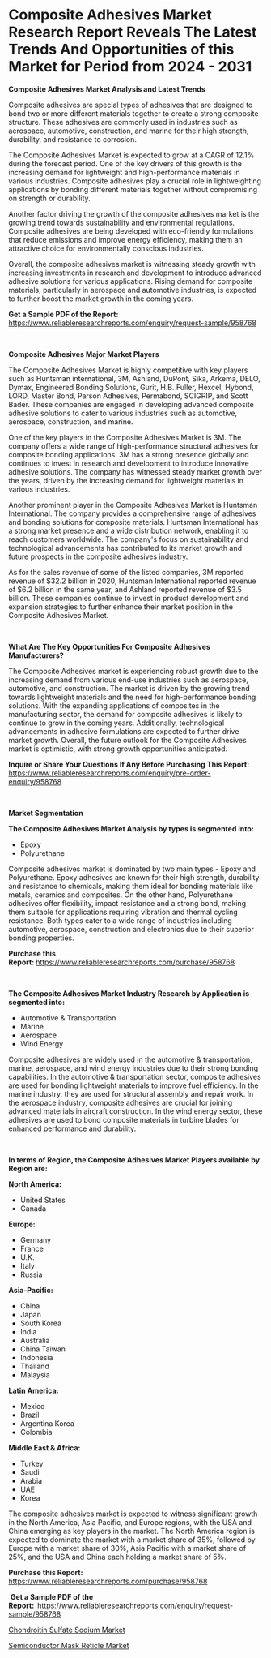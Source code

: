 <p><h1>Composite Adhesives Market Research Report Reveals The Latest Trends And Opportunities of this Market for Period from 2024 - 2031</h1></p><p><strong>Composite Adhesives Market Analysis and Latest Trends</strong></p>
<p><p>Composite adhesives are special types of adhesives that are designed to bond two or more different materials together to create a strong composite structure. These adhesives are commonly used in industries such as aerospace, automotive, construction, and marine for their high strength, durability, and resistance to corrosion.</p><p>The Composite Adhesives Market is expected to grow at a CAGR of 12.1% during the forecast period. One of the key drivers of this growth is the increasing demand for lightweight and high-performance materials in various industries. Composite adhesives play a crucial role in lightweighting applications by bonding different materials together without compromising on strength or durability.</p><p>Another factor driving the growth of the composite adhesives market is the growing trend towards sustainability and environmental regulations. Composite adhesives are being developed with eco-friendly formulations that reduce emissions and improve energy efficiency, making them an attractive choice for environmentally conscious industries.</p><p>Overall, the composite adhesives market is witnessing steady growth with increasing investments in research and development to introduce advanced adhesive solutions for various applications. Rising demand for composite materials, particularly in aerospace and automotive industries, is expected to further boost the market growth in the coming years.</p></p>
<p><strong>Get a Sample PDF of the Report:&nbsp;</strong> <a href="https://www.reliableresearchreports.com/enquiry/request-sample/958768">https://www.reliableresearchreports.com/enquiry/request-sample/958768</a></p>
<p>&nbsp;</p>
<p><strong>Composite Adhesives Major Market Players</strong></p>
<p><p>The Composite Adhesives Market is highly competitive with key players such as Huntsman international, 3M, Ashland, DuPont, Sika, Arkema, DELO, Dymax, Engineered Bonding Solutions, Gurit, H.B. Fuller, Hexcel, Hybond, LORD, Master Bond, Parson Adhesives, Permabond, SCIGRIP, and Scott Bader. These companies are engaged in developing advanced composite adhesive solutions to cater to various industries such as automotive, aerospace, construction, and marine.</p><p>One of the key players in the Composite Adhesives Market is 3M. The company offers a wide range of high-performance structural adhesives for composite bonding applications. 3M has a strong presence globally and continues to invest in research and development to introduce innovative adhesive solutions. The company has witnessed steady market growth over the years, driven by the increasing demand for lightweight materials in various industries.</p><p>Another prominent player in the Composite Adhesives Market is Huntsman International. The company provides a comprehensive range of adhesives and bonding solutions for composite materials. Huntsman International has a strong market presence and a wide distribution network, enabling it to reach customers worldwide. The company's focus on sustainability and technological advancements has contributed to its market growth and future prospects in the composite adhesives industry.</p><p>As for the sales revenue of some of the listed companies, 3M reported revenue of $32.2 billion in 2020, Huntsman International reported revenue of $6.2 billion in the same year, and Ashland reported revenue of $3.5 billion. These companies continue to invest in product development and expansion strategies to further enhance their market position in the Composite Adhesives Market.</p></p>
<p>&nbsp;</p>
<p><strong>What Are The Key Opportunities For Composite Adhesives Manufacturers?</strong></p>
<p><p>The Composite Adhesives market is experiencing robust growth due to the increasing demand from various end-use industries such as aerospace, automotive, and construction. The market is driven by the growing trend towards lightweight materials and the need for high-performance bonding solutions. With the expanding applications of composites in the manufacturing sector, the demand for composite adhesives is likely to continue to grow in the coming years. Additionally, technological advancements in adhesive formulations are expected to further drive market growth. Overall, the future outlook for the Composite Adhesives market is optimistic, with strong growth opportunities anticipated.</p></p>
<p><strong>Inquire or Share Your Questions If Any Before Purchasing This Report:</strong> <a href="https://www.reliableresearchreports.com/enquiry/pre-order-enquiry/958768">https://www.reliableresearchreports.com/enquiry/pre-order-enquiry/958768</a></p>
<p>&nbsp;</p>
<p><strong>Market Segmentation</strong></p>
<p><strong>The Composite Adhesives Market Analysis by types is segmented into:</strong></p>
<p><ul><li>Epoxy</li><li>Polyurethane</li></ul></p>
<p><p>Composite adhesives market is dominated by two main types - Epoxy and Polyurethane. Epoxy adhesives are known for their high strength, durability and resistance to chemicals, making them ideal for bonding materials like metals, ceramics and composites. On the other hand, Polyurethane adhesives offer flexibility, impact resistance and a strong bond, making them suitable for applications requiring vibration and thermal cycling resistance. Both types cater to a wide range of industries including automotive, aerospace, construction and electronics due to their superior bonding properties.</p></p>
<p><strong>Purchase this Report:&nbsp;</strong><a href="https://www.reliableresearchreports.com/purchase/958768">https://www.reliableresearchreports.com/purchase/958768</a></p>
<p>&nbsp;</p>
<p><strong>The Composite Adhesives Market Industry Research by Application is segmented into:</strong></p>
<p><ul><li>Automotive & Transportation</li><li>Marine</li><li>Aerospace</li><li>Wind Energy</li></ul></p>
<p><p>Composite adhesives are widely used in the automotive & transportation, marine, aerospace, and wind energy industries due to their strong bonding capabilities. In the automotive & transportation sector, composite adhesives are used for bonding lightweight materials to improve fuel efficiency. In the marine industry, they are used for structural assembly and repair work. In the aerospace industry, composite adhesives are crucial for joining advanced materials in aircraft construction. In the wind energy sector, these adhesives are used to bond composite materials in turbine blades for enhanced performance and durability.</p></p>
<p>&nbsp;</p>
<p><strong>In terms of Region, the Composite Adhesives Market Players available by Region are:</strong></p>
<p>
    <p> <strong> North America: </strong>
        <ul>
            <li>United States</li>
            <li>Canada</li>
        </ul>
        </p> 
    <p> <strong> Europe: </strong>
        <ul>
            <li>Germany</li>
            <li>France</li>
            <li>U.K.</li>
            <li>Italy</li>
            <li>Russia</li>
        </ul>
        </p> 
    <p> <strong> Asia-Pacific: </strong>
        <ul>
            <li>China</li>
            <li>Japan</li>
            <li>South Korea</li>
            <li>India</li>
            <li>Australia</li>
            <li>China Taiwan</li>
            <li>Indonesia</li>
            <li>Thailand</li>
            <li>Malaysia</li>
        </ul>
        </p> 
    <p> <strong> Latin America: </strong>
        <ul>
            <li>Mexico</li>
            <li>Brazil</li>
            <li>Argentina Korea</li>
            <li>Colombia</li>
        </ul>
        </p> 
    <p> <strong> Middle East & Africa: </strong>
        <ul>
            <li>Turkey</li>
            <li>Saudi</li>
            <li>Arabia</li>
            <li>UAE</li>
            <li>Korea</li>
        </ul>
    </p>
    </p>
<p><p>The composite adhesives market is expected to witness significant growth in the North America, Asia Pacific, and Europe regions, with the USA and China emerging as key players in the market. The North America region is expected to dominate the market with a market share of 35%, followed by Europe with a market share of 30%, Asia Pacific with a market share of 25%, and the USA and China each holding a market share of 5%.</p></p>
<p><strong>Purchase this Report: </strong><a href="https://www.reliableresearchreports.com/purchase/958768">https://www.reliableresearchreports.com/purchase/958768</a></p>
<p>&nbsp;<strong>Get a Sample PDF of the Report:&nbsp;&nbsp;</strong><a href="https://www.reliableresearchreports.com/enquiry/request-sample/958768">https://www.reliableresearchreports.com/enquiry/request-sample/958768</a></p>
<p><strong></strong></p>
<p><p><a href="https://gamy-alyssum-396.notion.site/Chondroitin-Sulfate-Sodium-Market-Growth-Market-Trends-COVID-19-Impact-and-Forecasts-for-period-f-e05c1de68c1943e5b6c03e4a3de8717e">Chondroitin Sulfate Sodium Market</a></p><p><a href="https://view.publitas.com/reportprime-1/semiconductor-mask-reticle-market-growth-market-trends-covid-19-impact-and-forecasts-for-period-from-2024-2031/">Semiconductor Mask Reticle Market</a></p></p>